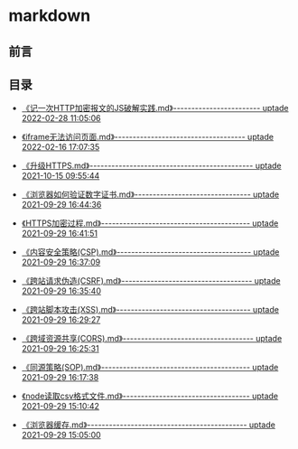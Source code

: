 # markdown

## 前言

## 目录
- [《记一次HTTP加密报文的JS破解实践.md》------------------------ uptade 2022-02-28 11:05:06](./docs/记一次HTTP加密报文的JS破解实践.md)
- [《iframe无法访问页面.md》------------------------------------ uptade 2022-02-16 17:07:35](./docs/iframe无法访问页面.md)
- [《升级HTTPS.md》--------------------------------------------- uptade 2021-10-15 09:55:44](./docs/升级HTTPS.md)
- [《浏览器如何验证数字证书.md》-------------------------------- uptade 2021-09-29 16:44:36](./docs/浏览器如何验证数字证书.md)
- [《HTTPS加密过程.md》----------------------------------------- uptade 2021-09-29 16:41:51](./docs/HTTPS加密过程.md)
- [《内容安全策略(CSP).md》------------------------------------- uptade 2021-09-29 16:37:09](./docs/内容安全策略（CSP）.md)
- [《跨站请求伪造(CSRF).md》------------------------------------ uptade 2021-09-29 16:35:40](./docs/跨站请求伪造（CSRF）.md)
- [《跨站脚本攻击(XSS).md》------------------------------------- uptade 2021-09-29 16:29:27](./docs/跨站脚本攻击（XSS）.md)
- [《跨域资源共享(CORS).md》------------------------------------ uptade 2021-09-29 16:25:31](./docs/跨域资源共享（CORS）.md)
- [《同源策略(SOP).md》----------------------------------------- uptade 2021-09-29 16:17:38](./docs/同源策略（SOP）.md)
- [《node读取csv格式文件.md》----------------------------------- uptade 2021-09-29 15:10:42](./docs/node读取csv格式文件.md)
- [《浏览器缓存.md》-------------------------------------------- uptade 2021-09-29 15:05:00](./docs/浏览器缓存.md)
